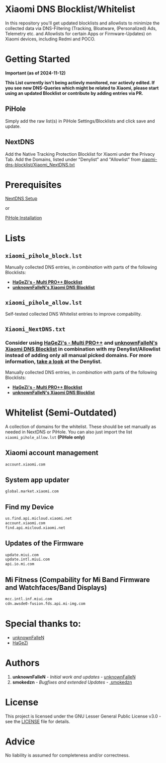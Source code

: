 # Xiaomi DNS Blocklist/Whitelist

In this repository you'll get updated blocklists and allowlists to minimize the collected data via DNS-Filtering (Tracking, Bloatware, (Personalized) Ads, Telemetry etc. and Allowlists for certain Apps or Firmware-Updates) on Xiaomi devices, including Redmi and POCO.

# Getting Started 
**Important (as of 2024-11-12)**

**This List currently isn't being actievly monitored, nor actievly edited. If you see new DNS-Queries which might be related to Xiaomi, please start using an updated Blocklist or contribute by adding entries via PR.**
## PiHole

Simply add the raw list(s) in PiHole Settings/Blocklists and click save and update.

## NextDNS

Add the Native Tracking Protection Blocklist for Xiaomi under the Privacy Tab.
Add the Domains, listed under "Denylist" and "Allowlist" from [xiaomi-dns-blocklist/Xiaomi_NextDNS.txt](https://github.com/smokedzn/xiaomi-dns-blocklist/blob/master/Xiaomi_NextDNS.txt)

# Prerequisites
[NextDNS Setup](https://my.nextdns.io)

or

[PiHole Installation](https://docs.pi-hole.net/main/basic-install/)

# Lists

## `xiaomi_pihole_block.lst`

Manually collected DNS entries, in _combination_ with parts of the following Blocklists: 
- __[HaGeZi's - Multi PRO++ Blocklist](https://github.com/hagezi/dns-blocklists#proplus)__
- __[unknownFalleN's Xiaomi DNS Blocklist](https://github.com/unknownFalleN/xiaomi-dns-blocklist)__

## `xiaomi_pihole_allow.lst`

Self-tested collected DNS Whitelist entries to improve compability. 

## `Xiaomi_NextDNS.txt`
### Consider using [HaGeZi's - Multi PRO++](https://github.com/hagezi/dns-blocklists#proplus) and [unknownFalleN's Xiaomi DNS Blocklist](https://github.com/unknownFalleN/xiaomi-dns-blocklist) in combination with my Denylist/Allowlist instead of adding only all manual picked domains. For more information, [take a look](https://github.com/smokedzn/xiaomi-dns-blocklist/blob/master/Xiaomi_NextDNS.txt) at the Denylist.
Manually collected DNS entries, in _combination_ with parts of the following Blocklists: 
- __[HaGeZi's - Multi PRO++ Blocklist](https://github.com/hagezi/dns-blocklists#proplus)__
- __[unknownFalleN's Xiaomi DNS Blocklist](https://github.com/unknownFalleN/xiaomi-dns-blocklist)__

# Whitelist (Semi-Outdated)

A collection of domains for the whitelist. These should be set manually as needed in NextDNS or PiHole. You can also just import the list `xiaomi_pihole_allow.lst` **(PiHole only)**

## Xiaomi account management 

```html
account.xiaomi.com
```

## System app updater

```html
global.market.xiaomi.com
```

## Find my Device

```html
us.find.api.micloud.xiaomi.net
account.xiaomi.com
find.api.micloud.xiaomi.net
```

## Updates of the Firmware

```html
update.miui.com
update.intl.miui.com
api.io.mi.com
```

## Mi Fitness (Compability for Mi Band Firmware and Watchfaces/Band Displays)
```html
mcc.intl.inf.miui.com
cdn.awsde0-fusion.fds.api.mi-img.com
```

# Special thanks to:

- [unknownFalleN](https://github.com/unknownFalleN)
- [HaGeZi](https://github.com/hagezi/)

# Authors

1. **unknownFalleN** - *Initial work and updates* - [unknownFalleN](https://github.com/unknownFalleN)
2. **smokedzn** - *Bugfixes and extended Updates* - [.smokedzn](https://github.com/smokedzn)

# License

This project is licensed under the GNU Lesser General Public License v3.0 - see the [LICENSE](https://github.com/unknownFalleN/xiaomi-dns-blocklist/blob/master/LICENSE) file for details.

# Advice

No liability is assumed for completeness and/or correctness.
